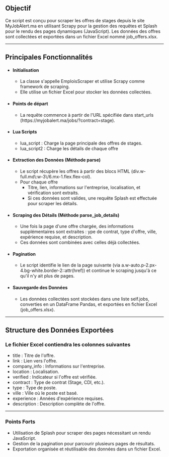 <html>
    <body>
        <h2>Objectif  </h2>
         <p>
            Ce script est conçu pour scraper les offres de stages depuis le site MyJobAlert.ma en utilisant Scrapy pour la gestion des requêtes et Splash pour le rendu des pages dynamiques (JavaScript). 
            Les données des offres sont collectées et exportées dans un fichier Excel nommé job_offers.xlsx.
          </p>
          <hr>
          <h2>Principales Fonctionnalités </h2>
           <ul>
            <li>
                <h4>Initialisation</h4>
                <ul>
                    <li>La classe s'appelle EmploisScraper et utilise Scrapy comme framework de scraping.</li>
                    <li>Elle utilise un fichier Excel pour stocker les données collectées.</li>
                </ul>
            </li>
            <li>
                <h4>Points de départ</h4>
                <ul>
                    <li>La requête commence à partir de l'URL spécifiée dans start_urls (https://myjobalert.ma/jobs/?contract=stage).</li>
                </ul>
            </li>
            <li>
                <h4>Lua Scripts</h4>
                <ul>
                    <li>lua_script : Charge la page principale des offres de stages.</li>
                    <li>lua_script2 : Charge les détails de chaque offre</li>
                </ul>
            </li>
            <li>
                <h4>Extraction des Données (Méthode parse)</h4>
                <ul>
                    <li>Le script récupère les offres à partir des blocs HTML (div.w-full.md\:w-3\/6.mx-1.flex.flex-col).</li>
                    <li>
                        Pour chaque offre
                        <ul>
                            <li>Titre, lien, informations sur l'entreprise, localisation, et vérification sont extraits.</li>
                            <li>Si ces données sont valides, une requête Splash est effectuée pour scraper les détails.</li>
                        </ul>
                    </li>
                </ul>
            </li>
            <li>
                <h4>Scraping des Détails (Méthode parse_job_details)</h4>
                <ul>
                    <li>Une fois la page d'une offre chargée, des informations supplémentaires sont extraites : ype de contrat, type d'offre, ville, expérience requise, et description.</li>
                    <li>Ces données sont combinées avec celles déjà collectées.</li>
                </ul>
            </li>
            <li>
                <h4>Pagination</h4>
                <ul>
                    <li>Le script identifie le lien de la page suivante (via a.w-auto.p-2.px-4.bg-white.border-2::attr(href)) et continue le scraping jusqu'à ce qu'il n'y ait plus de pages.</li>
                </ul>
            </li>
            <li>
                <h4>Sauvegarde des Données</h4>
                <ul>
                    <li>Les données collectées sont stockées dans une liste self.jobs, converties en un DataFrame Pandas, et exportées en fichier Excel (job_offers.xlsx).</li>
                </ul>
            </li>
           </ul>
           <hr>
           <h2>Structure des Données Exportées</h2>
           <h3>Le fichier Excel contiendra les colonnes suivantes </h3>
           <ul>
                <li>title : Titre de l'offre.</li>
                <li>link : Lien vers l'offre.</li>
                <li>company_info : Informations sur l'entreprise.</li>
                <li>location : Localisation.</li>
                <li>verified : Indicateur si l'offre est vérifiée.</li>
                <li>contract : Type de contrat (Stage, CDI, etc.).</li>
                <li>type : Type de poste.</li>
                <li>ville : Ville où le poste est basé.</li>
                <li>experience : Années d'expérience requises.</li>
                <li>description : Description complète de l'offre.</li>
            </ul>
            <hr>
            <h3>Points Forts</h3>
            <ul>
                <li>Utilisation de Splash pour scraper des pages nécessitant un rendu JavaScript.</li>
                <li>Gestion de la pagination pour parcourir plusieurs pages de résultats.</li>
                <li>Exportation organisée et réutilisable des données dans un fichier Excel.</li>
            </ul>
    </body>
 </html>